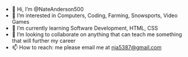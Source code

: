 - 👋 Hi, I’m @NateAnderson500
- 👀 I’m interested in Computers, Coding, Farming, Snowsports, Video Games
- 🌱 I’m currently learning Software Development, HTML, CSS
- 💞️ I’m looking to collaborate on anything that can teach me something that will further my career
- 📫 How to reach: me please email me at nja5387@gmail.com

<!---
NateAnderson500/NateAnderson500 is a ✨ special ✨ repository because its `README.md` (this file) appears on your GitHub profile.
You can click the Preview link to take a look at your changes.
--->
